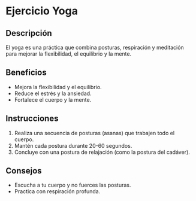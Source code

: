 # Ejercicio Yoga

## Descripción
El yoga es una práctica que combina posturas, respiración y meditación para mejorar la flexibilidad, el equilibrio y la mente.

## Beneficios
- Mejora la flexibilidad y el equilibrio.
- Reduce el estrés y la ansiedad.
- Fortalece el cuerpo y la mente.

## Instrucciones
1. Realiza una secuencia de posturas (asanas) que trabajen todo el cuerpo.
2. Mantén cada postura durante 20-60 segundos.
3. Concluye con una postura de relajación (como la postura del cadáver).

## Consejos
- Escucha a tu cuerpo y no fuerces las posturas.
- Practica con respiración profunda.
